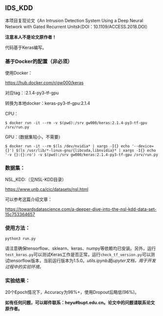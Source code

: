 ## IDS_KDD

本项目复现论文《An Intrusion Detection System Using a Deep Neural Network with Gated Recurrent Units》（DOI：10.1109/ACCESS.2018.DOI）

**注意本人不是论文原作者！**

代码基于Keras编写。

### 基于Docker的配置（非必须）

使用Docker：

https://hub.docker.com/r/gw000/keras

对应tag：:2.1.4-py3-tf-gpu

转换为本地docker：keras-py3-tf-gpu:2.1.4

CPU：

`$ docker run -it --rm -v $(pwd):/srv gw000/keras:2.1.4-py3-tf-gpu /srv/run.py`

GPU：(数据集较小，不需要）

`$ docker run -it --rm $(ls /dev/nvidia* | xargs -I{} echo '--device={}') $(ls /usr/lib/*-linux-gnu/{libcuda,libnvidia}* | xargs -I{} echo '-v {}:{}:ro') -v $(pwd):/srv gw000/keras:2.1.4-py3-tf-gpu /srv/run.py`

### 数据集：

NSL_KDD:（见NSL-KDD目录）

https://www.unb.ca/cic/datasets/nsl.html

可以参考这篇介绍文章：

https://towardsdatascience.com/a-deeper-dive-into-the-nsl-kdd-data-set-15c753364657

### 使用方法：

`python3 run.py`

请注意确保tensorflow、sklearn、keras、numpy等依赖均已安装。另外，运行`test_keras.py`可以测试Keras工作是否正常，运行`check_tf_version.py`可以测试tensorflow版本，当前运行版本为1.5.0。*utils.ipynb是jupyter文档，用于开发过程中的实验环境。*

### 实验结果：

20个Epoch情况下，Accuracy为98%+，使用Dropout后略低(96%)。

**如有任何问题，可以邮件联系：heyu#bupt.edu.cn。论文中的问题请联系论文原作者。**
